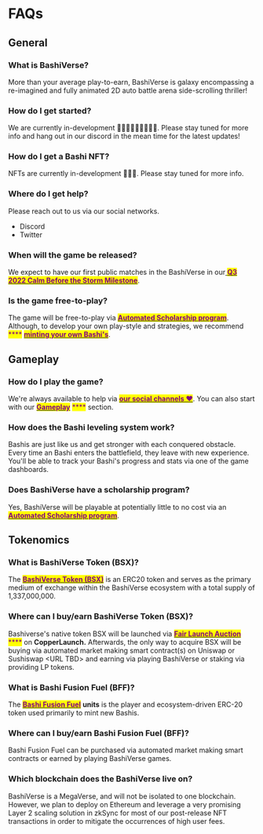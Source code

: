 # FAQs

## General

### What is BashiVerse?

More than your average play-to-earn, BashiVerse is galaxy encompassing a re-imagined and fully animated 2D auto battle arena side-scrolling thriller!

### How do I get started?

We are currently in-development 👩🏻‍💻👩🏻‍💻👩🏻‍💻. Please stay tuned for more info and hang out in our discord in the mean time for the latest updates!

### How do I get a Bashi NFT?

NFTs are currently in-development 👩🏻‍💻. Please stay tuned for more info.

### Where do I get help?

Please reach out to us via our social networks.&#x20;

* Discord
* Twitter

### When will the game be released?

We expect to have our first public matches in the BashiVerse in our[ <mark style="color:purple;">**Q3 2022 Calm Before the Storm Milestone**</mark>](roadmap.md#2022-q3-calm-before-the-storm).

### Is the game free-to-play?

The game will be free-to-play via [<mark style="color:purple;">**Automated Scholarship program**</mark>](../ecossytem/automated-scholarships.md). Although, to develop your own play-style and strategies, we recommend <mark style="color:purple;">****</mark> [<mark style="color:purple;">**minting your own Bashi's**</mark>](../ecossytem/bff-and-bashi-minting.md#normal-minting-in-game).

## Gameplay

### How do I play the game?

We're always available to help via [<mark style="color:purple;">**our social channels ❤️**</mark>](faqs.md#where-do-i-get-help). You can also start with our [<mark style="color:purple;">**Gameplay**</mark>](faqs.md#gameplay) <mark style="color:purple;">****</mark> section.

### How does the Bashi leveling system work?

Bashis are just like us and get stronger with each conquered obstacle. Every time an Bashi enters the battlefield, they leave with new experience. You'll be able to track your Bashi's progress and stats via one of the game dashboards.

### Does BashiVerse have a scholarship program?

Yes, BashiVerse will be playable at potentially little to no cost via an [<mark style="color:purple;">**Automated Scholarship program**</mark>](../ecossytem/automated-scholarships.md).

## Tokenomics

### What is BashiVerse Token (BSX)?

The [<mark style="color:purple;">**BashiVerse Token (BSX)**</mark>](../ecossytem/tokenomics.md#bashiverse-token-bashi) is an ERC20 token and serves as the primary medium of exchange within the BashiVerse ecosystem with a total supply of 1,337,000,000.

### Where can I buy/earn BashiVerse Token (BSX)?

Bashiverse's native token BSX will be launched via [<mark style="color:purple;">**Fair Launch Auction**</mark>](../ecossytem/copper-fair-launch.md) <mark style="color:purple;">****</mark> on **CopperLaunch.** Afterwards, the only way to acquire BSX will be buying via automated market making smart contract(s) on Uniswap or Sushiswap \<URL TBD> and earning via playing BashiVerse or staking via providing LP tokens.&#x20;

### What is Bashi Fusion Fuel (BFF)?

The [<mark style="color:purple;">**Bashi Fusion Fuel**</mark>](../ecossytem/bff-and-bashi-minting.md#bashi-mystery-gem-token-amg-fair-launch) **units** is the player and ecosystem-driven ERC-20 token used primarily to mint new Bashis.

### Where can I buy/earn Bashi Fusion Fuel (BFF)?

Bashi Fusion Fuel can be purchased via automated market making smart contracts or earned by playing BashiVerse games.

### Which blockchain does the BashiVerse live on?

BashiVerse is a MegaVerse, and will not be isolated to one blockchain. However, we plan to deploy on Ethereum and leverage a very promising Layer 2 scaling solution in zkSync for most of our post-release NFT transactions in order to mitigate the occurrences of high user fees.&#x20;
